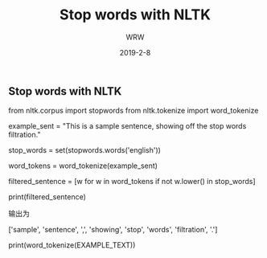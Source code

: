 ﻿---
layout:     post
title:      Stop words with NLTK
subtitle:   
date:       2019-2-8
author:     WRW
header-img: img/post-bg-desk.jpg
catalog: true
tags:
    - NLTK
---


## Stop words with NLTK

from nltk.corpus import stopwords
from nltk.tokenize import word_tokenize

example_sent = "This is a sample sentence, showing off the stop words filtration."

stop_words = set(stopwords.words('english'))

word_tokens = word_tokenize(example_sent)

filtered_sentence = [w for w in word_tokens if not w.lower() in stop_words]

print(filtered_sentence)

输出为

['sample', 'sentence', ',', 'showing', 'stop', 'words', 'filtration', '.']

print(word_tokenize(EXAMPLE_TEXT))


